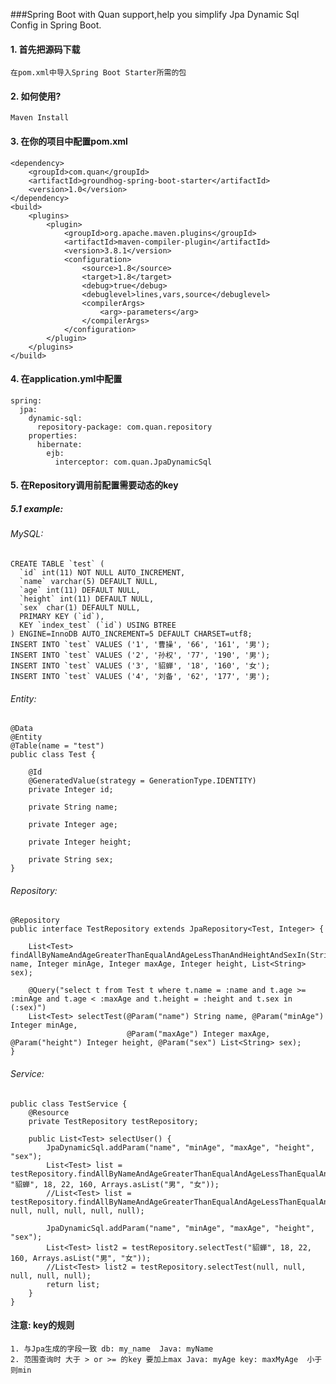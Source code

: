 
###Spring Boot with Quan support,help you simplify Jpa Dynamic Sql Config in Spring Boot.
#### 1. 首先把源码下载
    在pom.xml中导入Spring Boot Starter所需的包

#### 2. 如何使用?<br>
    Maven Install

#### 3. 在你的项目中配置pom.xml
    <dependency>
        <groupId>com.quan</groupId>
        <artifactId>groundhog-spring-boot-starter</artifactId>
        <version>1.0</version>
    </dependency>
    <build>
        <plugins>
            <plugin>
                <groupId>org.apache.maven.plugins</groupId>
                <artifactId>maven-compiler-plugin</artifactId>
                <version>3.8.1</version>
                <configuration>
                    <source>1.8</source>
                    <target>1.8</target>
                    <debug>true</debug>
                    <debuglevel>lines,vars,source</debuglevel>
                    <compilerArgs>
                        <arg>-parameters</arg>
                    </compilerArgs>
                </configuration>
            </plugin>
        </plugins>
    </build>

#### 4. 在application.yml中配置
    spring:
      jpa:
        dynamic-sql:
          repository-package: com.quan.repository
        properties:
          hibernate:
            ejb:
              interceptor: com.quan.JpaDynamicSql

#### 5. 在Repository调用前配置需要动态的key<br>
##### 5.1 example:
###### MySQL:
    CREATE TABLE `test` (
      `id` int(11) NOT NULL AUTO_INCREMENT,
      `name` varchar(5) DEFAULT NULL,
      `age` int(11) DEFAULT NULL,
      `height` int(11) DEFAULT NULL,
      `sex` char(1) DEFAULT NULL,
      PRIMARY KEY (`id`),
      KEY `index_test` (`id`) USING BTREE
    ) ENGINE=InnoDB AUTO_INCREMENT=5 DEFAULT CHARSET=utf8;
    INSERT INTO `test` VALUES ('1', '曹操', '66', '161', '男');
    INSERT INTO `test` VALUES ('2', '孙权', '77', '190', '男');
    INSERT INTO `test` VALUES ('3', '貂蝉', '18', '160', '女');
    INSERT INTO `test` VALUES ('4', '刘备', '62', '177', '男');
###### Entity:
    @Data
    @Entity
    @Table(name = "test")
    public class Test {
    
        @Id
        @GeneratedValue(strategy = GenerationType.IDENTITY)
        private Integer id;
        
        private String name;
        
        private Integer age;
        
        private Integer height;
        
        private String sex;
    }
###### Repository:
    @Repository
    public interface TestRepository extends JpaRepository<Test, Integer> {
    
        List<Test> findAllByNameAndAgeGreaterThanEqualAndAgeLessThanAndHeightAndSexIn(String name, Integer minAge, Integer maxAge, Integer height, List<String> sex);
        
        @Query("select t from Test t where t.name = :name and t.age >= :minAge and t.age < :maxAge and t.height = :height and t.sex in (:sex)")
        List<Test> selectTest(@Param("name") String name, @Param("minAge") Integer minAge,
                              @Param("maxAge") Integer maxAge, @Param("height") Integer height, @Param("sex") List<String> sex);
    }
###### Service:
    public class TestService {
        @Resource
        private TestRepository testRepository;
        
        public List<Test> selectUser() {
            JpaDynamicSql.addParam("name", "minAge", "maxAge", "height", "sex");
            List<Test> list = testRepository.findAllByNameAndAgeGreaterThanEqualAndAgeLessThanEqualAndHeightAndSexIn( "貂蝉", 18, 22, 160, Arrays.asList("男", "女"));
            //List<Test> list = testRepository.findAllByNameAndAgeGreaterThanEqualAndAgeLessThanEqualAndHeightAndSexIn( null, null, null, null, null);
            
            JpaDynamicSql.addParam("name", "minAge", "maxAge", "height", "sex");
            List<Test> list2 = testRepository.selectTest("貂蝉", 18, 22, 160, Arrays.asList("男", "女"));
            //List<Test> list2 = testRepository.selectTest(null, null, null, null, null);
            return list;
        }
    }
#### 注意: key的规则
    1. 与Jpa生成的字段一致 db: my_name  Java: myName
    2. 范围查询时 大于 > or >= 的key 要加上max Java: myAge key: maxMyAge  小于则min 
